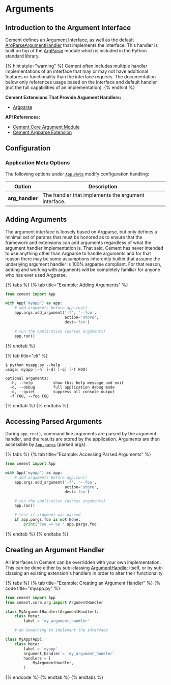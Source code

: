 # Arguments

## Introduction to the Argument Interface

Cement defines an [Argument Interface](https://cement.readthedocs.io/en/3.0/api/core/arg/#cement.core.arg.ArgumentInterface), as well as the default [ArgParseArgumentHandler](https://cement.readthedocs.io/en/3.0/api/core/arg/#cement.core.arg.ArgumentHandler) that implements the interface. This handler is built on top of the [ArgParse](http://docs.python.org/library/argparse.html) module which is included in the Python standard library.

{% hint style="warning" %}
Cement often includes multiple handler implementations of an interface that may or may not have additional features or functionality than the interface requires. The documentation below only references usage based on the interface and default handler (not the full capabilities of an implementation).
{% endhint %}

**Cement Extensions That Provide Argument Handlers:**

* [Argparse](../extensions/argparse.md)

**API References:**

* [Cement Core Argument Module](https://cement.readthedocs.io/en/3.0/api/core/arg/)
* [Cement Argparse Extension](https://cement.readthedocs.io/en/3.0/api/ext/ext\_argparse)

## **Configuration**

### **Application Meta Options**

The following options under [`App.Meta`](https://cement.readthedocs.io/en/3.0/api/core/foundation/#cement.core.foundation.App.Meta) modify configuration handling:

| **Option**       | **Description**                                     |
| ---------------- | --------------------------------------------------- |
| **arg\_handler** | The handler that implements the argument interface. |

## Adding Arguments

The argument interface is loosely based on Argparse, but only defines a minimal set of params that must be honored as to ensure that the framework and extensions can add arguments regardless of what the argument handler implementation is. That said, Cement has never intended to use anything other than Argparse to handle arguments and for that reason there may be some assumptions inherently builtin that assume the underlying argument handler is 100% argparse compliant. For that reason, adding and working with arguments will be completely familiar for anyone who has ever used Argparse.

{% tabs %}
{% tab title="Example: Adding Arguments" %}
```python
from cement import App

with App('myapp') as app:
    # add arguments before app.run()
    app.args.add_argument('-f', '--foo', 
                          action='store', 
                          dest='foo')                     

    # run the application (parses arguments)
    app.run()
```
{% endtab %}

{% tab title="cli" %}
```
$ python myapp.py --help
usage: myapp [-h] [-d] [-q] [-f FOO]

optional arguments:
  -h, --help         show this help message and exit
  -d, --debug        full application debug mode
  -q, --quiet        suppress all console output
  -f FOO, --foo FOO
```
{% endtab %}
{% endtabs %}

## Accessing Parsed Arguments

During `app.run()`, command line arguments are parsed by the argument handler, and the results are stored by the application. Arguments are then accessible by [`App.pargs`](https://cement.readthedocs.io/en/3.0/api/core/foundation/#cement.core.foundation.App.pargs) (parsed args).

{% tabs %}
{% tab title="Example: Accessing Parsed Arguments" %}
```python
from cement import App

with App('myapp') as app:
    # add arguments before app.run()
    app.args.add_argument('-f', '--foo', 
                          action='store', 
                          dest='foo')                     

    # run the application (parses arguments)
    app.run()

    # test if argument was passed
    if app.pargs.foo is not None:
        print('Foo => %s ' app.pargs.foo
```
{% endtab %}
{% endtabs %}

## Creating an Argument Handler

All interfaces in Cement can be overridden with your own implementation. This can be done either by sub-classing [ArgumentHandler](https://cement.readthedocs.io/en/3.0/api/core/template/#cement.core.template.TemplateHandler) itself, or by sub-classing an existing extension's handlers in order to alter their functionality.

{% tabs %}
{% tab title="Example: Creating an Argument Handler" %}
{% code title="myapp.py" %}
```python
from cement import App
from cement.core.arg import ArgumentHandler

class MyArgumentHandler(ArgumentHandler):
    class Meta:
        label = 'my_argument_handler'

    # do something to implement the interface

class MyApp(App):
    class Meta:
        label = 'myapp'
        argument_handler = 'my_argument_handler'
        handlers = [
            MyArgumentHandler,
        ]
```
{% endcode %}
{% endtab %}
{% endtabs %}
